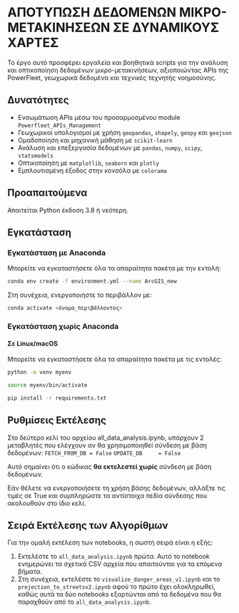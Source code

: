 # ΑΠΟΤΥΠΩΣΗ ΔΕΔΟΜΕΝΩΝ ΜΙΚΡΟ-ΜΕΤΑΚΙΝΗΣΕΩΝ ΣΕ ΔΥΝΑΜΙΚΟΥΣ ΧΑΡΤΕΣ

Το έργο αυτό προσφέρει εργαλεία και βοηθητικά scripts για την ανάλυση και οπτικοποίηση δεδομένων μικρο-μετακινήσεων, αξιοποιώντας APIs της PowerFleet, γεωχωρικά δεδομένα και τεχνικές τεχνητής νοημοσύνης.

## Δυνατότητες

- Ενσωμάτωση APIs μέσω του προσαρμοσμένου module `Powerfleet_APIs_Management`
- Γεωχωρικοί υπολογισμοί με χρήση `geopandas`, `shapely`, `geopy` και `geojson`
- Ομαδοποίηση και μηχανική μάθηση με `scikit-learn`
- Ανάλυση και επεξεργασία δεδομένων με `pandas`, `numpy`, `scipy`, `statsmodels`
- Οπτικοποίηση με `matplotlib`, `seaborn` και `plotly`
- Εμπλουτισμένη έξοδος στην κονσόλα με `colorama`

## Προαπαιτούμενα

Απαιτείται Python έκδοση 3.8 ή νεότερη.

## Εγκατάσταση

### Εγκατάσταση με Anaconda

Μπορείτε να εγκαταστήσετε όλα τα απαραίτητα πακέτα με την εντολή:

```bash
conda env create -f environment.yml --name ArcGIS_new
```

Στη συνέχεια, ενεργοποιήστε το περιβάλλον με:
```bash
conda activate <όνομα_περιβάλλοντος>
```

### Εγκατάσταση χωρίς Anaconda

#### Σε Linux/macOS
Μπορείτε να εγκαταστήσετε όλα τα απαραίτητα πακέτα με τις εντολές:

```bash
python -m venv myenv
```
```bash
source myenv/bin/activate
```
```bash
pip install -r requirements.txt
```

## **Ρυθμίσεις Εκτέλεσης**

Στο δεύτερο κελί του αρχείου all_data_analysis.ipynb, υπάρχουν 2 μεταβλητές που ελέγχουν αν θα χρησιμοποιηθεί σύνδεση με βάση δεδομένων:
`FETCH_FROM_DB = False`
`UPDATE_DB     = False`

Αυτό σημαίνει ότι ο κώδικας **θα εκτελεστεί χωρίς** σύνδεση με βάση δεδομένων.

Εάν θέλετε να ενεργοποιήσετε τη χρήση βάσης δεδομένων, αλλάξτε τις τιμές σε True και συμπληρώστε τα αντίστοιχα πεδία σύνδεσης που ακολουθούν στο ίδιο κελί.

## **Σειρά Εκτέλεσης των Αλγορίθμων**

Για την ομαλή εκτέλεση των notebooks, η σωστή σειρά είναι η εξής:
1. Εκτελέστε το `all_data_analysis.ipynb` πρώτα. Αυτό το notebook ενημερώνει τα σχετικά CSV αρχεία που απαιτούνται για τα επόμενα βήματα.
2. Στη συνέχεια, εκτελέστε το `visualize_danger_areas_v1.ipynb` και το `projection_to_streetsv2.ipynb` αφού το πρώτο έχει ολοκληρωθεί, καθώς αυτά τα δύο notebooks εξαρτώνται από τα δεδομένα που θα παραχθούν από το `all_data_analysis.ipynb`.

